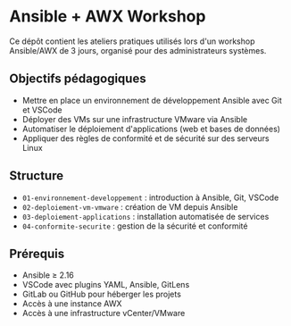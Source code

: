 # Ansible + AWX Workshop

Ce dépôt contient les ateliers pratiques utilisés lors d'un workshop Ansible/AWX de 3 jours, organisé pour des administrateurs systèmes.

## Objectifs pédagogiques

- Mettre en place un environnement de développement Ansible avec Git et VSCode
- Déployer des VMs sur une infrastructure VMware via Ansible
- Automatiser le déploiement d'applications (web et bases de données)
- Appliquer des règles de conformité et de sécurité sur des serveurs Linux

## Structure

- `01-environnement-developpement` : introduction à Ansible, Git, VSCode
- `02-deploiement-vm-vmware` : création de VM depuis Ansible
- `03-deploiement-applications` : installation automatisée de services
- `04-conformite-securite` : gestion de la sécurité et conformité

## Prérequis

- Ansible ≥ 2.16
- VSCode avec plugins YAML, Ansible, GitLens
- GitLab ou GitHub pour héberger les projets
- Accès à une instance AWX
- Accès à une infrastructure vCenter/VMware
